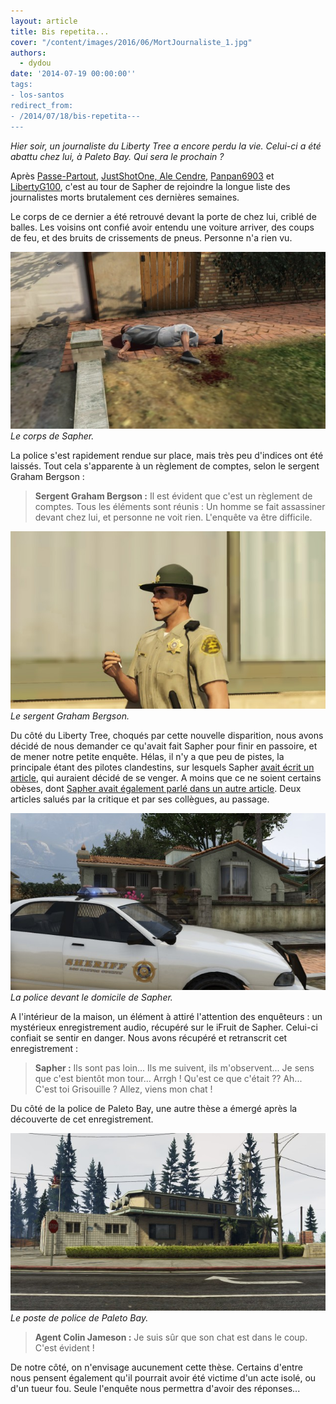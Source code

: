 ```yaml
---
layout: article
title: Bis repetita...
cover: "/content/images/2016/06/MortJournaliste_1.jpg"
authors:
  - dydou
date: '2014-07-19 00:00:00''
tags:
- los-santos
redirect_from:
- /2014/07/18/bis-repetita---
---
```


_Hier soir, un journaliste du Liberty Tree a encore perdu la vie. Celui-ci a été abattu chez lui, à Paleto Bay. Qui sera le prochain ?_

Après [Passe-Partout](/2014/04/23/passe-plus-partout/), [JustShotOne, Ale Cendre,](/2014/04/29/le-beoing-666-enfin-retrouve/) [Panpan6903](/2014/04/21/un-deuxieme-journaliste-retrouve-mort/) et [LibertyG100](/2014/03/02/un-journaliste-retrouve-horriblement-mutile/), c'est au tour de Sapher de rejoindre la longue liste des journalistes morts brutalement ces dernières semaines.

Le corps de ce dernier a été retrouvé devant la porte de chez lui, criblé de balles. Les voisins ont confié avoir entendu une voiture arriver, des coups de feu, et des bruits de crissements de pneus. Personne n'a rien vu.

![Le corps de Sapher.](/content/images/2016/06/MortJournaliste2.jpg)
_Le corps de Sapher._

La police s'est rapidement rendue sur place, mais très peu d'indices ont été laissés. Tout cela s'apparente à un règlement de comptes, selon le sergent Graham Bergson :

> **Sergent Graham Bergson :** Il est évident que c'est un règlement de comptes. Tous les éléments sont réunis : Un homme se fait assassiner devant chez lui, et personne ne voit rien. L'enquête va être difficile.

![Le sergent Graham Bergson.](/content/images/2016/06/MortJournaliste4.jpg)
_Le sergent Graham Bergson._

Du côté du Liberty Tree, choqués par cette nouvelle disparition, nous avons décidé de nous demander ce qu'avait fait Sapher pour finir en passoire, et de mener notre petite enquête. Hélas, il n'y a que peu de pistes, la principale étant des pilotes clandestins, sur lesquels Sapher [avait écrit un article](/2013/12/19/course-de-rue-a-rockford-hills/), qui auraient décidé de se venger. A moins que ce ne soient certains obèses, dont [Sapher avait également parlé dans un autre article](/2014/01/03/lobesite-en-forte-hausse-pour-2013/). Deux articles salués par la critique et par ses collègues, au passage.

![La police devant le domicile de Sapher.](/content/images/2016/06/MortJournaliste3.jpg)
_La police devant le domicile de Sapher._

A l'intérieur de la maison, un élément à attiré l'attention des enquêteurs : un mystérieux enregistrement audio, récupéré sur le iFruit de Sapher. Celui-ci confiait se sentir en danger. Nous avons récupéré et retranscrit cet enregistrement :

> **Sapher :** Ils sont pas loin... Ils me suivent, ils m'observent... Je sens que c'est bientôt mon tour... Arrgh ! Qu'est ce que c'était ?? Ah... C'est toi Grisouille ? Allez, viens mon chat !

Du côté de la police de Paleto Bay, une autre thèse a émergé après la découverte de cet enregistrement.

![Le poste de police de Paleto Bay.](/content/images/2016/06/MortJournaliste1.jpg)
_Le poste de police de Paleto Bay._

> **Agent Colin Jameson :** Je suis sûr que son chat est dans le coup. C'est évident !

De notre côté, on n'envisage aucunement cette thèse. Certains d'entre nous pensent également qu'il pourrait avoir été victime d'un acte isolé, ou d'un tueur fou. Seule l'enquête nous permettra d'avoir des réponses...
